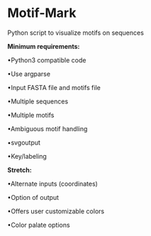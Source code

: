 # Motif-Mark
Python script to visualize motifs on sequences



**Minimum requirements:**

•Python3 compatible code

•Use argparse

•Input FASTA file and motifs file

•Multiple sequences

•Multiple motifs

•Ambiguous motif handling

•svgoutput

•Key/labeling




**Stretch:**

•Alternate inputs (coordinates)

•Option of output

•Offers user customizable colors

•Color palate options

